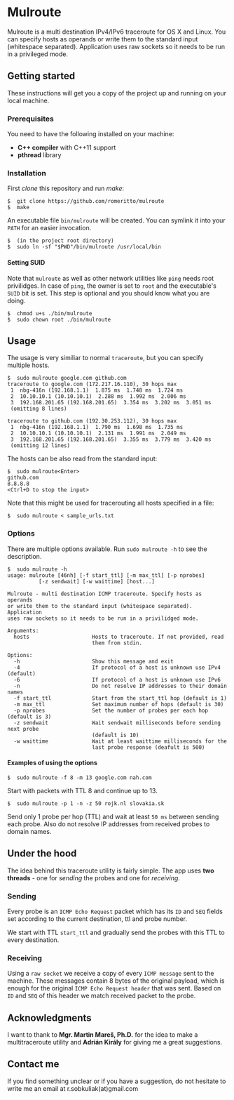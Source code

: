 # Mulroute
Mulroute is a multi destination IPv4/IPv6 traceroute for OS X and Linux. You can specify
hosts as operands or write them to the standard input (whitespace separated).
Application uses raw sockets so it needs to be run in a privileged mode.

## Getting started
These instructions will get you a copy of the project up and running on your local machine.

### Prerequisites
You need to have the following installed on your machine:
- **C++ compiler** with C++11 support
- **pthread** library

### Installation
First *clone* this repository and run *make*:
```
$  git clone https://github.com/romeritto/mulroute
$  make
```

An executable file `bin/mulroute` will be created. You can
symlink it into your `PATH` for an easier invocation.
```
$  (in the project root directory)
$  sudo ln -sf "$PWD"/bin/mulroute /usr/local/bin
```

#### Setting SUID
Note that `mulroute` as well as other network utilities like `ping` needs root
privilidges. In case of `ping`, the owner is set to `root` and the executable's `SUID`
bit is set. This step is optional and you should know what you are doing.
```
$  chmod u+s ./bin/mulroute
$  sudo chown root ./bin/mulroute
```

## Usage
The usage is very similiar to normal `traceroute`, but you can specify multiple hosts.
```
$  sudo mulroute google.com github.com
traceroute to google.com (172.217.16.110), 30 hops max
 1  nbg-416n (192.168.1.1)  1.875 ms  1.748 ms  1.724 ms
 2  10.10.10.1 (10.10.10.1)  2.288 ms  1.992 ms  2.006 ms
 3  192.168.201.65 (192.168.201.65)  3.354 ms  3.202 ms  3.051 ms
 (omitting 8 lines)

traceroute to github.com (192.30.253.112), 30 hops max
 1  nbg-416n (192.168.1.1)  1.790 ms  1.698 ms  1.735 ms
 2  10.10.10.1 (10.10.10.1)  2.131 ms  1.991 ms  2.049 ms
 3  192.168.201.65 (192.168.201.65)  3.355 ms  3.779 ms  3.420 ms
 (omitting 12 lines)
```

The hosts can be also read from the standard input:
```
$  sudo mulroute<Enter>
github.com
8.8.8.8
<Ctrl+D to stop the input>
```

Note that this might be used for tracerouting all hosts specified in a file:
```
$  sudo mulroute < sample_urls.txt
```

### Options
There are multiple options available. Run `sudo mulroute -h` to see the description.
```
$  sudo mulroute -h
usage: mulroute [46nh] [-f start_ttl] [-m max_ttl] [-p nprobes]
          [-z sendwait] [-w waittime] [host...]

Mulroute - multi destination ICMP traceroute. Specify hosts as operands
or write them to the standard input (whitespace separated). Application
uses raw sockets so it needs to be run in a privilidged mode.

Arguments:
  hosts                    Hosts to traceroute. If not provided, read
                           them from stdin.

Options:
  -h                       Show this message and exit
  -4                       If protocol of a host is unknown use IPv4 (default)
  -6                       If protocol of a host is unknown use IPv6
  -n                       Do not resolve IP addresses to their domain names
  -f start_ttl             Start from the start_ttl hop (default is 1)
  -m max_ttl               Set maximum number of hops (default is 30)
  -p nprobes               Set the number of probes per each hop (default is 3)
  -z sendwait              Wait sendwait milliseconds before sending next probe
                           (default is 10)
  -w waittime              Wait at least waittime milliseconds for the
                           last probe response (deafult is 500)
```

#### Examples of using the options
```
$  sudo mulroute -f 8 -m 13 google.com nah.com
```
Start with packets with TTL 8 and continue up to 13.

```
$  sudo mulroute -p 1 -n -z 50 rojk.nl slovakia.sk
```
Send only 1 probe per hop (TTL) and wait at least `50 ms` between sending each probe.
Also do not resolve IP addresses from received probes to domain names.

## Under the hood
The idea behind this traceroute utility is fairly simple. The app uses **two threads** -
one for *sending* the probes and one for *receiving*.

### Sending
Every probe is an `ICMP Echo Request` packet which has its `ID` and `SEQ` fields set
according to the current destination, ttl and probe number.

We start with TTL `start_ttl` and gradually send the probes with this TTL to every destination.

### Receiving
Using a `raw socket` we receive a copy of every `ICMP message` sent to the machine. These messages
contain 8 bytes of the original payload, which is enough for the original `ICMP Echo Request header`
that was sent. Based on `ID` and `SEQ` of this header we match received packet to the probe.

## Acknowledgments
I want to thank to **Mgr. Martin Mareš, Ph.D.** for the idea to make a multitraceroute utility and
**Adrián Király** for giving me a great suggestions.

## Contact me
If you find something unclear or if you have a suggestion, do not hesitate to write
me an email at r.sobkuliak(at)gmail.com

